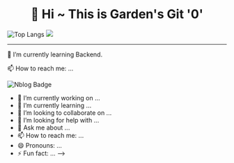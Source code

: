 <div align=center><h1>👋 Hi ~ This is Garden's Git   '0' </h1></div>
 
![Top Langs](https://github-readme-stats.vercel.app/api/top-langs/?username=zwei1garden)
<a href="https://hits.seeyoufarm.com"><img src="https://hits.seeyoufarm.com/api/count/incr/badge.svg?url=https%3A%2F%2Fgithub.com%2Fgjbae1212%2Fhit-counter"/></a>                        

<hr>
 <p>🌱 I’m currently learning Backend.</p>
 <p>📫 How to reach me: ...</p> 

 ![Nblog Badge](https://img.shields.io/badge/-Nblog-1877f2?logo=Nblog&logoColor=white&link={https://blog.naver.com/twogardening})

- 🔭 I’m currently working on ...
- 🌱 I’m currently learning ...
- 👯 I’m looking to collaborate on ...
- 🤔 I’m looking for help with ...
- 💬 Ask me about ...
- 📫 How to reach me: ...
- 😄 Pronouns: ...
- ⚡ Fun fact: ...
-->
</div>

